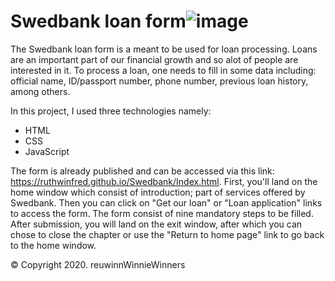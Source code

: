 # Swedbank loan form![image](https://user-images.githubusercontent.com/53862733/147872767-fa2d04a2-5610-424f-b366-53f65a7256a8.png)
The Swedbank loan form is a meant to be used for loan processing.
Loans are an important part of our financial growth and so alot of people are interested in it. 
To process a loan, one needs to fill in some data including: official name, ID/passport number, phone number, previous loan history, among others.

In this project, I used three technologies namely:

* HTML
* CSS
* JavaScript

The form is already published and can be accessed via this link: https://ruthwinfred.github.io/Swedbank/Index.html. First, you'll land on the home window which consist of introduction; part of services offered by Swedbank. Then you can click on "Get our loan" or "Loan application" links to access the form. The form consist of nine mandatory steps to be filled. After submission, you will land on the exit window, after which you can chose to close the chapter or use the "Return to home page" link to go back to the home window.

&#169; Copyright 2020. reuwinnWinnieWinners
